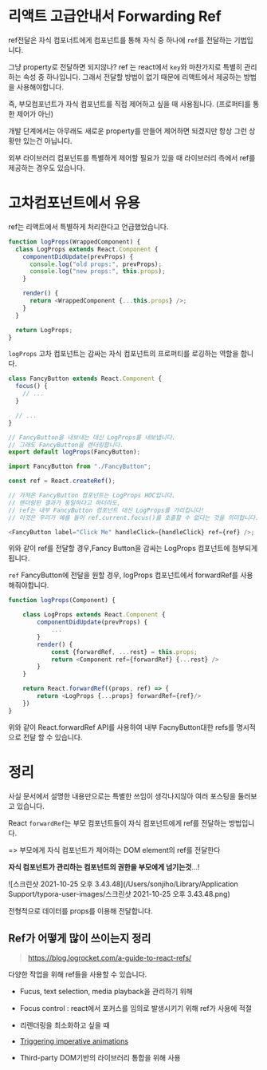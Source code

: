 # 리액트 고급안내서 Forwarding Ref

ref전달은 자식 컴포너트에게 컴포넌트를 통해 자식 중 하나에 `ref`를 전달하는 기법입니다.

그냥 property로 전달하면 되지않나? ref 는 react에서 `key`와 마찬가지로 특별히 관리하는 속성 중 하나입니다. 그래서 전달할 방법이 없기 때문에 리액트에서 제공하는 방법을 사용해야합니다.

즉, 부모컴포넌트가 자식 컴포넌트를 직접 제어하고 싶을 때 사용됩니다. (프로퍼티를 통한 제어가 아닌)

개발 단계에서는 아무래도 새로운 property를 만들어 제어하면 되겠지만 항상 그런 상황만 있는건 아닙니다.

외부 라이브러리 컴포넌트를 특별하게 제어할 필요가 있을 때 라이브러리 측에서 ref를 제공하는 경우도 있습니다.

# 고차컴포넌트에서 유용

ref는 리액트에서 특별하게 처리한다고 언급했었습니다.

```typescript
function logProps(WrappedComponent) {
  class LogProps extends React.Component {
    componentDidUpdate(prevProps) {
      console.log("old props:", prevProps);
      console.log("new props:", this.props);
    }

    render() {
      return <WrappedComponent {...this.props} />;
    }
  }

  return LogProps;
}
```

`logProps` 고차 컴포넌트는 감싸는 자식 컴포넌트의 프로퍼티를 로깅하는 역할을 합니다.

```typescript
class FancyButton extends React.Component {
  focus() {
    // ...
  }

  // ...
}

// FancyButton을 내보내는 대신 LogProps를 내보냅니다.
// 그래도 FancyButton을 렌더링합니다.
export default logProps(FancyButton);
```

```typescript
import FancyButton from "./FancyButton";

const ref = React.createRef();

// 가져온 FancyButton 컴포넌트는 LogProps HOC입니다.
// 렌더링된 결과가 동일하다고 하더라도,
// ref는 내부 FancyButton 컴포넌트 대신 LogProps를 가리킵니다!
// 이것은 우리가 예를 들어 ref.current.focus()를 호출할 수 없다는 것을 의미합니다.

<FancyButton label="Click Me" handleClick={handleClick} ref={ref} />;
```

위와 같이 ref를 전달할 경우,Fancy Button을 감싸는 LogProps 컴포넌트에 첨부되게 됩니다.

`ref` FancyButton에 전달을 원할 경우, logProps 컴포넌트에서 forwardRef를 사용해줘야합니다.

```typescript
function logProps(Component) {

	class LogProps extends React.Component {
		componentDidUpdate(prevProps) {
 			...
 		}
 		render() {
 			const {forwardRef, ...rest} = this.props;
 			return <Component ref={forwardRef} {...rest} />
 		}
	}

	return React.forwardRef((props, ref) => {
		return <LogProps {...props} forwardRef={ref}/>
	})
}
```

위와 같이 React.forwardRef API를 사용하여 내부 FacnyButton대한 refs를 명시적으로 전달 할 수 있습니다.

# 정리

사실 문서에서 설명한 내용만으로는 특별한 쓰임이 생각나지않아 여러 포스팅을 둘러보고 있습니다.

React `forwardRef`는 부모 컴포넌트들이 자식 컴포넌트에게 ref를 전달하는 방법입니다.

=> 부모에게 자식 컴포넌트가 제어하는 DOM element의 ref를 전달한다

**자식 컴포넌트가 관리하는 컴포넌트의 권한을 부모에게 넘기는것**...!

![스크린샷 2021-10-25 오후 3.43.48](/Users/sonjiho/Library/Application Support/typora-user-images/스크린샷 2021-10-25 오후 3.43.48.png)

전형적으로 데이터를 props를 이용해 전달합니다.

## Ref가 어떻게 많이 쓰이는지 정리

> https://blog.logrocket.com/a-guide-to-react-refs/

다양한 작업을 위해 ref들을 사용할 수 있습니다.

- Fucus, text selection, media playback을 관리하기 위해

- Focus control : react에서 포커스를 임의로 발생시키기 위해 ref가 사용에 적절

- 리렌더링을 최소화하고 싶을 때

- [Triggering imperative animations](https://stackoverflow.com/questions/51223592/triggering-imperative-animations-using-react-refs)

- Third-party DOM기반의 라이브러리 통합을 위해 사용

